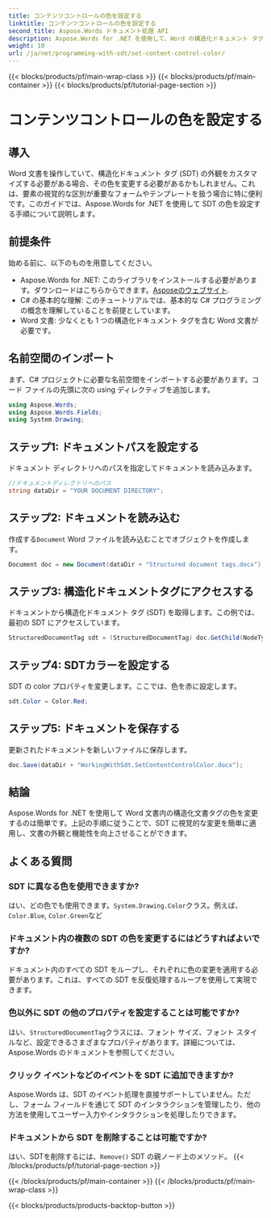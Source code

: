```yaml
---
title: コンテンツコントロールの色を設定する
linktitle: コンテンツコントロールの色を設定する
second_title: Aspose.Words ドキュメント処理 API
description: Aspose.Words for .NET を使用して、Word の構造化ドキュメント タグの色を簡単に設定できます。この簡単なガイドに従って、SDT をカスタマイズし、ドキュメントの外観を向上させます。
weight: 10
url: /ja/net/programming-with-sdt/set-content-control-color/
---
```


{{< blocks/products/pf/main-wrap-class >}}
{{< blocks/products/pf/main-container >}}
{{< blocks/products/pf/tutorial-page-section >}}

# コンテンツコントロールの色を設定する

## 導入

Word 文書を操作していて、構造化ドキュメント タグ (SDT) の外観をカスタマイズする必要がある場合、その色を変更する必要があるかもしれません。これは、要素の視覚的な区別が重要なフォームやテンプレートを扱う場合に特に便利です。このガイドでは、Aspose.Words for .NET を使用して SDT の色を設定する手順について説明します。

## 前提条件

始める前に、以下のものを用意してください。
-  Aspose.Words for .NET: このライブラリをインストールする必要があります。ダウンロードはこちらからできます。[Asposeのウェブサイト](https://releases.aspose.com/words/net/).
- C# の基本的な理解: このチュートリアルでは、基本的な C# プログラミングの概念を理解していることを前提としています。
- Word 文書: 少なくとも 1 つの構造化ドキュメント タグを含む Word 文書が必要です。

## 名前空間のインポート

まず、C# プロジェクトに必要な名前空間をインポートする必要があります。コード ファイルの先頭に次の using ディレクティブを追加します。

```csharp
using Aspose.Words;
using Aspose.Words.Fields;
using System.Drawing;
```

## ステップ1: ドキュメントパスを設定する

ドキュメント ディレクトリへのパスを指定してドキュメントを読み込みます。

```csharp
//ドキュメントディレクトリへのパス
string dataDir = "YOUR DOCUMENT DIRECTORY";
```

## ステップ2: ドキュメントを読み込む

作成する`Document` Word ファイルを読み込むことでオブジェクトを作成します。

```csharp
Document doc = new Document(dataDir + "Structured document tags.docx");
```

## ステップ3: 構造化ドキュメントタグにアクセスする

ドキュメントから構造化ドキュメント タグ (SDT) を取得します。この例では、最初の SDT にアクセスしています。

```csharp
StructuredDocumentTag sdt = (StructuredDocumentTag) doc.GetChild(NodeType.StructuredDocumentTag, 0, true);
```

## ステップ4: SDTカラーを設定する

SDT の color プロパティを変更します。ここでは、色を赤に設定します。

```csharp
sdt.Color = Color.Red;
```

## ステップ5: ドキュメントを保存する

更新されたドキュメントを新しいファイルに保存します。

```csharp
doc.Save(dataDir + "WorkingWithSdt.SetContentControlColor.docx");
```

## 結論

Aspose.Words for .NET を使用して Word 文書内の構造化文書タグの色を変更するのは簡単です。上記の手順に従うことで、SDT に視覚的な変更を簡単に適用し、文書の外観と機能性を向上させることができます。

## よくある質問

### SDT に異なる色を使用できますか?

はい、どの色でも使用できます。`System.Drawing.Color`クラス。例えば、`Color.Blue`, `Color.Green`など

### ドキュメント内の複数の SDT の色を変更するにはどうすればよいですか?

ドキュメント内のすべての SDT をループし、それぞれに色の変更を適用する必要があります。これは、すべての SDT を反復処理するループを使用して実現できます。

### 色以外に SDT の他のプロパティを設定することは可能ですか?

はい、`StructuredDocumentTag`クラスには、フォント サイズ、フォント スタイルなど、設定できるさまざまなプロパティがあります。詳細については、Aspose.Words のドキュメントを参照してください。

### クリック イベントなどのイベントを SDT に追加できますか?

Aspose.Words は、SDT のイベント処理を直接サポートしていません。ただし、フォーム フィールドを通じて SDT のインタラクションを管理したり、他の方法を使用してユーザー入力やインタラクションを処理したりできます。

### ドキュメントから SDT を削除することは可能ですか?

はい、SDTを削除するには、`Remove()` SDT の親ノード上のメソッド。
{{< /blocks/products/pf/tutorial-page-section >}}

{{< /blocks/products/pf/main-container >}}
{{< /blocks/products/pf/main-wrap-class >}}

{{< blocks/products/products-backtop-button >}}

